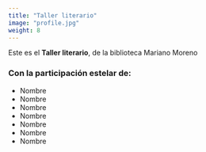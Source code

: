 ```yaml
---
title: "Taller literario"
image: "profile.jpg"
weight: 8
---
```


Este es el **Taller literario**, de la biblioteca Mariano Moreno

### Con la participación estelar de:

* Nombre
* Nombre
* Nombre
* Nombre
* Nombre
* Nombre
* Nombre
